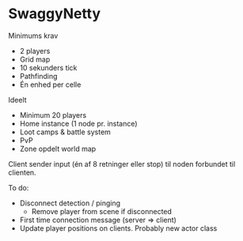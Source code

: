 # SwaggyNetty

Minimums krav
- 2 players
- Grid map
- 10 sekunders tick
- Pathfinding
- Én enhed per celle

Ideelt
- Minimum 20 players
- Home instance (1 node pr. instance)
- Loot camps & battle system
- PvP
- Zone opdelt world map


Client sender input (én af 8 retninger eller stop) til noden forbundet til clienten.



To do:
- Disconnect detection / pinging
  -  Remove player from scene if disconnected
- First time connection message (server => client)
- Update player positions on clients. Probably new actor class

